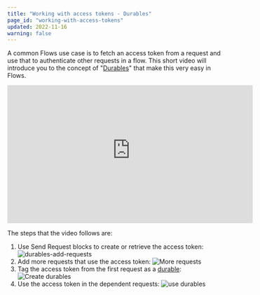 ```yaml
---
title: "Working with access tokens - Durables"
page_id: "working-with-access-tokens"
updated: 2022-11-16
warning: false
---
```


A common Flows use case is to fetch an access token from a request and use that to authenticate other requests in a flow. This short video will introduce you to the concept of "[Durables](/postman-flows/core-concepts/messages/#durables)" that make this very easy in Flows.

<iframe width="560" height="315" src="https://user-images.githubusercontent.com/28357106/168272362-890e1d65-680a-4662-a75d-8a096a8eab41.mp4" title="Video player" frameborder="0" allow="accelerometer; autoplay; clipboard-write; encrypted-media; gyroscope; picture-in-picture" allowfullscreen></iframe>

The steps that the video follows are:

1. Use Send Request blocks to create or retrieve the access token:
   ![durables-add-requests](https://assets.postman.com/postman-labs-docs/durables/durables-add-requests.png)
2. Add more requests that use the access token:
   ![More requests](https://assets.postman.com/postman-labs-docs/durables/more-requests.png)
3. Tag the access token from the first request as a [durable](/postman-flows/core-concepts/messages/#durables):
   ![Create durables](https://assets.postman.com/postman-labs-docs/durables/add-durables.gif)
4. Use the access token in the dependent requests:
   ![use durables](https://assets.postman.com/postman-labs-docs/durables/use-durables.png)
